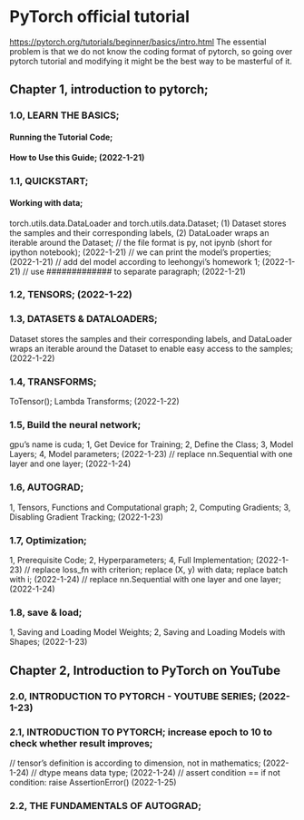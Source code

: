 # PyTorch official tutorial
https://pytorch.org/tutorials/beginner/basics/intro.html
The essential problem is that we do not know the coding format of pytorch, so going over pytorch tutorial and modifying it might be the best way to be masterful of it. 
##	Chapter 1, introduction to pytorch; 
###	1.0, LEARN THE BASICS; 
#### Running the Tutorial Code; 
#### How to Use this Guide; (2022-1-21)

###	1.1, QUICKSTART; 
#### Working with data; 
torch.utils.data.DataLoader and torch.utils.data.Dataset; (1) Dataset stores the samples and their corresponding labels, (2) DataLoader wraps an iterable around the Dataset; 
// the file format is py, not ipynb (short for ipython notebook); (2022-1-21)
// we can print the model’s properties; (2022-1-21)
// add del model according to leehongyi’s homework 1; (2022-1-21)
// use ############# to separate paragraph; (2022-1-21)

###	1.2, TENSORS; (2022-1-22)

###	1.3, DATASETS & DATALOADERS; 
Dataset stores the samples and their corresponding labels, and DataLoader wraps an iterable around the Dataset to enable easy access to the samples; (2022-1-22)

###	1.4, TRANSFORMS; 
ToTensor(); Lambda Transforms; (2022-1-22)

###	1.5, Build the neural network; 
gpu’s name is cuda; 1, Get Device for Training; 2, Define the Class; 3, Model Layers; 4, Model parameters; (2022-1-23)
// replace nn.Sequential with one layer and one layer; (2022-1-24)

###	1.6, AUTOGRAD; 
1, Tensors, Functions and Computational graph; 2, Computing Gradients; 3, Disabling Gradient Tracking; (2022-1-23)

###	1.7, Optimization; 
1, Prerequisite Code; 2, Hyperparameters; 4, Full Implementation; (2022-1-23)
// replace loss_fn with criterion; replace (X, y) with data; replace batch with i; (2022-1-24)
// replace nn.Sequential with one layer and one layer; (2022-1-24)

###	1.8, save & load; 
1, Saving and Loading Model Weights; 2, Saving and Loading Models with Shapes; (2022-1-23)
	

##	Chapter 2, Introduction to PyTorch on YouTube
###	2.0, INTRODUCTION TO PYTORCH - YOUTUBE SERIES; (2022-1-23)

###	2.1, INTRODUCTION TO PYTORCH; increase epoch to 10 to check whether result improves; 
// tensor’s definition is according to dimension, not in mathematics; (2022-1-24)
// dtype means data type; (2022-1-24)
// assert condition == if not condition: raise AssertionError() (2022-1-25)

###	2.2, THE FUNDAMENTALS OF AUTOGRAD; 
	
	

